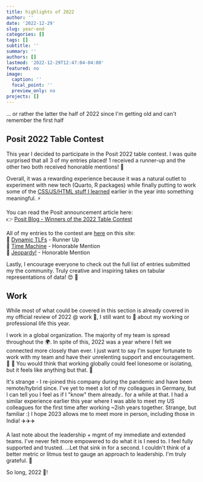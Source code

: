 ```yaml
---
title: highlights of 2022
author: ''
date: '2022-12-29'
slug: year-end
categories: []
tags: []
subtitle: ''
summary: ''
authors: []
lastmod: '2022-12-29T12:47:04-04:00'
featured: no
image:
  caption: ''
  focal_point: ''
  preview_only: no
projects: []
---
```


... or rather the latter the half of 2022 since I'm getting old and can't remember the first half

## Posit 2022 Table Contest
This year I decided to participate in the Posit 2022 table contest. I was quite surprised that all 3 of my entries placed! 1 received a runner-up and the other two both received honorable mentions! 🙏   

Overall, it was a rewarding experience because it was a natural outlet to experiment with new tech (Quarto, R packages) while finally putting to work some of the [CSS/JS/HTML stuff I learned](https://www.coursera.org/learn/html-css-javascript-for-web-developers) earlier in the year into something meaningful. ⚡

You can read the Posit announcement article here:  
👉 [Posit Blog - Winners of the 2022 Table Contest](https://posit.co/blog/winners-of-the-2022-table-contest/)

All of my entries to the contest are [here](https://matt-kumar.netlify.app/#projects) on this site:  
🏃 [Dynamic TLFs](https://matt-kumar.netlify.app/project/dynamic-tlf/) - Runner Up  
📣 [Time Machine](https://matt-kumar.netlify.app/project/time_machine/) - Honorable Mention  
📣 [Jeopardy!](https://matt-kumar.netlify.app/project/jeopardy/) - Honorable Mention  

Lastly, I encourage everyone to check out the full list of entries submitted my the community. Truly creative and inspiring takes on tabular representations of data! 😍 💪

## Work
While most of what could be covered in this section is already covered in my official review of 2022 @ work 🙈, I still want to 💬 about my working or professional life this year.

I work in a global organization. The majority of my team is spread throughout the 🌍. In spite of this, 2022 was a year where I felt we connected more closely than ever. I just want to say I'm super fortunate to work with my team and have their unrelenting support and encouragement. 🤜 🤛 You would think that working globally could feel lonesome or isolating, but it feels like anything but that. 👊

It's strange - I re-joined this company during the pandemic and have been remote/hybrid since. I've yet to meet a lot of my colleagues in Germany, but I can tell you I feel as if I "know" them already.. for a while at that. I had a similar experience earlier this year where I was able to meet my US colleagues for the first time after working ~2ish years together. Strange, but familiar :) I hope 2023 allows me to meet more in person, including those in India! ✈️✈️✈️

A last note about the leadership + mgmt of my immediate and extended teams. I've never felt more empowered to do what it is I need to. I feel fully supported and trusted. ...Let that sink in for a second. I couldn't think of a better metric or litmus test to gauge an approach to leadership. I'm truly grateful. 🙏

So long, 2022 🍻!
